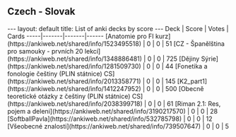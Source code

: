 <h2>Czech  -  Slovak</h2>
---
layout: default
title: List of anki decks by score
---
Deck | Score | Votes | Cards
-----|-------|-------|------
[Anatomie pro FI kurz](https://ankiweb.net/shared/info/1523495518) | 0 | 0 | 51
[CZ - Španělština pro samouky - prvních 20 lekcí](https://ankiweb.net/shared/info/1348886481) | 0 | 0 | 725
[Dějiny Sýrie](https://ankiweb.net/shared/info/1281509730) | 0 | 0 | 44
[Fonetika a fonologie češtiny (PLIN státnice) CS](https://ankiweb.net/shared/info/2013358771) | 0 | 0 | 145
[K2_part1](https://ankiweb.net/shared/info/1412247952) | 0 | 0 | 500
[Obecně teoretické otázky z češtiny (PLIN státnice) CS](https://ankiweb.net/shared/info/2038399718) | 0 | 0 | 61
[Riman 2.1: Res, pojem a deleni](https://ankiweb.net/shared/info/3190217570) | 0 | 0 | 28
[SoftballPavla](https://ankiweb.net/shared/info/532785798) | 0 | 0 | 12
[Všeobecné znalosti](https://ankiweb.net/shared/info/739507647) | 0 | 0 | 5
